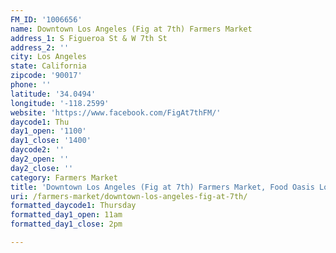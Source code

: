 ```yaml
---
FM_ID: '1006656'
name: Downtown Los Angeles (Fig at 7th) Farmers Market
address_1: S Figueroa St & W 7th St
address_2: ''
city: Los Angeles
state: California
zipcode: '90017'
phone: ''
latitude: '34.0494'
longitude: '-118.2599'
website: 'https://www.facebook.com/FigAt7thFM/'
daycode1: Thu
day1_open: '1100'
day1_close: '1400'
daycode2: ''
day2_open: ''
day2_close: ''
category: Farmers Market
title: 'Downtown Los Angeles (Fig at 7th) Farmers Market, Food Oasis Los Angeles'
uri: /farmers-market/downtown-los-angeles-fig-at-7th/
formatted_daycode1: Thursday
formatted_day1_open: 11am
formatted_day1_close: 2pm

---
```

